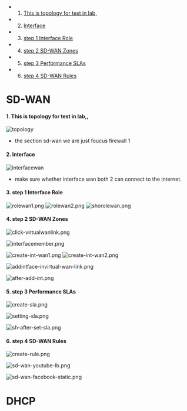 ﻿
-  1. [This is topology for test in  lab,](#Thisistopologyfortestinlab)
-  2. [Interface](#Interface)
-  3. [step 1 Interface  Role](#step1InterfaceRole)
-  4. [step 2 SD-WAN Zones](#step2SD-WANZones)
-  5. [step 3 Performance SLAs](#step3PerformanceSLAs)
-  6. [step 4  SD-WAN Rules](#step4SD-WANRules)


# SD-WAN
####  1. <a name='Thisistopologyfortestinlab'></a>This is topology for test in  lab,, 
 
![topology](image-sdwan/typology.png)
  - the section sd-wan we are just foucus firewall 1 
   
####  2. <a name='Interface'></a>Interface

![interfacewan](image-sdwan/interfacewan.png)
- make sure whether interface wan both 2 can connect to the internet.

####  3. <a name='step1InterfaceRole'></a>step 1 Interface  Role

![rolewan1.png](image-sdwan/rolewan1.png)
![rolewan2.png](image-sdwan/rolewan2.png)
![shorolewan.png](image-sdwan/shorolewan.png)


####  4. <a name='step2SD-WANZones'></a>step 2 SD-WAN Zones

![click-virtualwanlink.png](image-sdwan/click-virtualwanlink.png)

![interfacemember.png](image-sdwan/interfacemember.png)


![create-int-wan1.png](image-sdwan/create-int-wan1.png)
![create-int-wan2.png](image-sdwan/create-int-wan2.png)

![addintface-invirtual-wan-link.png](image-sdwan/addintface-invirtual-wan-link.png)

![after-add-int.png](image-sdwan/after-add-int.png)

####  5. <a name='step3PerformanceSLAs'></a>step 3 Performance SLAs


![create-sla.png](image-sdwan/create-sla.png)

![setting-sla.png](image-sdwan/setting-sla.png)

![sh-after-set-sla.png](image-sdwan/sh-after-set-sla.png)

####  6. <a name='step4SD-WANRules'></a>step 4  SD-WAN Rules

![create-rule.png](image-sdwan/create-rule.png)


![sd-wan-youtube-lb.png](image-sdwan/sd-wan-youtube-lb.png)

![sd-wan-facebook-static.png](image-sdwan/sd-wan-facebook-static.png)


# DHCP

